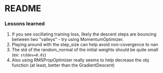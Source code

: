 # README

### Lessons learned

1. If you see oscillating training loss, likely the descent steps are bouncing between two "valleys" - try using MomentumOptimizer.
2. Playing around with the step_size can help avoid non-covergence to nan
3. The std of the random_normal of the initial weights should be quite small (ex: `stddev=0.01`)
4. Also using RMSPropOptimizer really seems to help decrease the obj function (at least, better than the GradientDescent)